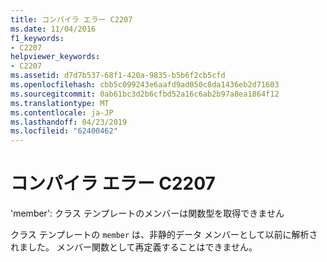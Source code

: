 ```yaml
---
title: コンパイラ エラー C2207
ms.date: 11/04/2016
f1_keywords:
- C2207
helpviewer_keywords:
- C2207
ms.assetid: d7d7b537-68f1-420a-9835-b5b6f2cb5cfd
ms.openlocfilehash: cbb5c099243e6aafd9ad050c8da1436eb2d71603
ms.sourcegitcommit: 0ab61bc3d2b6cfbd52a16c6ab2b97a8ea1864f12
ms.translationtype: MT
ms.contentlocale: ja-JP
ms.lasthandoff: 04/23/2019
ms.locfileid: "62400462"
---
```

# <a name="compiler-error-c2207"></a>コンパイラ エラー C2207

'member': クラス テンプレートのメンバーは関数型を取得できません

クラス テンプレートの `member` は、非静的データ メンバーとして以前に解析されました。 メンバー関数として再定義することはできません。